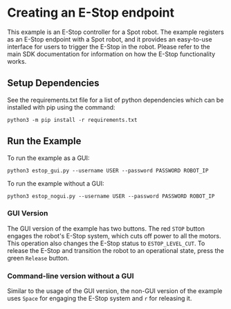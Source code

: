 <!--
Copyright (c) 2021 Boston Dynamics, Inc.  All rights reserved.

Downloading, reproducing, distributing or otherwise using the SDK Software
is subject to the terms and conditions of the Boston Dynamics Software
Development Kit License (20191101-BDSDK-SL).
-->

# Creating an E-Stop endpoint

This example is an E-Stop controller for a Spot robot. The example registers as an E-Stop endpoint
with a Spot robot, and it provides an easy-to-use interface for users to trigger the E-Stop in the
robot. Please refer to the main SDK documentation for information on how the E-Stop functionality
works.

## Setup Dependencies

See the requirements.txt file for a list of python dependencies which can be installed with pip
using the command:

```
python3 -m pip install -r requirements.txt
```

## Run the Example

To run the example as a GUI:
```
python3 estop_gui.py --username USER --password PASSWORD ROBOT_IP
```
To run the example without a GUI:
```
python3 estop_nogui.py --username USER --password PASSWORD ROBOT_IP
```

### GUI Version
The GUI version of the example has two buttons. The red `STOP` button
engages the robot's E-Stop system, which cuts off power to all the motors. This operation also
changes the E-Stop status to `ESTOP_LEVEL_CUT`. To release the E-Stop and transition the robot to
an operational state, press the green `Release` button.

### Command-line version without a GUI
Similar to the usage of the GUI version, the non-GUI version of the example uses `Space` for
engaging the E-Stop system and `r` for releasing it. 

